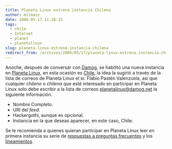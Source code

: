 ```yaml
---
title: Planeta Linux estrena instancia Chilena
author: milmazz
date: 2006-05-17 11:28:15
tags:
  - chile
  - Internet
  - planet
  - planetalinux
slug: planeta-linux-estrena-instancia-chilena
redirect_from: /archivos/2006/05/17/planeta-linux-estrena-instancia-chilena/
---
```


Anoche, después de conversar con [Damog](http://www.damog.net), se habilitó una nueva instancia en [Planeta Linux](http://planetalinux.org), en esta ocasión es [Chile](http://cl.planetalinux.org), la idea la sugirió a través de la lista de correos de Planeta Linux el sr. Flabio Pastén Valenzuela, así que cualquier _chileno_ o _chilena_ que esté interesado en participar en Planeta Linux solo debe escribir a la lista de correos [planetalinux@damog.net](mailto:planetalinux@damog.net) la siguiente información.

  * Nombre Completo.
  * URI del _feed_.
  * Hackergothi, aunque es opcional.
  * Instancia en la que deseas aparecer, en este caso, Chile.

Se le recomienda a quienes quieran participar en Planeta Linux leer en primera instancia su serie de [respuestas a preguntas frecuentes](http://planetalinux.org/faq.php) y los [lineamientos](http://planetalinux.org/lineamientos.php).
